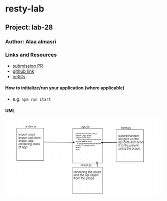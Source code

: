 # resty-lab

## Project: lab-28

### Author: Alaa almasri

### Links and Resources

- [submission PR](https://github.com/alaaalmasri12/resty-lab/pull/1)
- [github link](https://alaaalmasri12.github.io/resty-lab/)
- [netlify](https://eloquent-wiles-c1136a.netlify.app/)



#### How to initialize/run your application (where applicable)

- e.g. `npm run start`

#### UML
![lab28](assets/resty.png)


